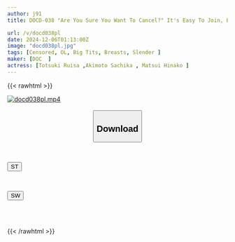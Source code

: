 ```yaml
---
author: j91
title: DOCD-038 "Are You Sure You Want To Cancel?" It's Easy To Join, But It's Not So Easy To Quit When You Want To Cancel Your Subscription! What Awaited Me At The End Of The Maze Of Cancellation Was A Female Employee Who Would Try Every Trick In The Book To Get In The Way Of My Cancellation!

url: /v/docd038pl
date: 2024-12-06T01:13:00Z
image: "docd038pl.jpg"
tags: [Censored, OL, Big Tits, Breasts, Slender	]
maker: [DOC  ]
actress: [Totsuki Ruisa ,Akimoto Sachika , Matsui Hinako ]
---
```



{{< rawhtml >}}

<div class="video" data-videoid="doqqByWqyWukwap">
    <a href="javascript:;">
        <img src="/v/docd038pl/docd038pl.jpg" width="WIDTH" height="HEIGHT" alt="docd038pl.mp4" loading="lazy">
    </a>
</div>

<script type="text/javascript" src="https://j91.asia/asset/on-demand-st.js"></script>

<br>
  <link rel="stylesheet" href="https://j91.asia/asset/bs5.css">
  
  <center>
  <button class="btn btn-primary" type="button" data-bs-toggle="collapse" data-bs-target=".multi-collapse" aria-expanded="false" aria-controls="multiCollapseExample1 multiCollapseExample2"><h2>Download</h2></button></center>
</p>
<div class="row">
  <div class="col">
    <div class="collapse multi-collapse" id="multiCollapseExample1">
      <div class="card card-body">
	      	      <br>
<div class="buttons">  
<p><a href="/v/docd038pl/st.html" target="_blank"><button class="btn-hover color-3"><i class="fa fa-download"></i> ST</button></a></p></div>
    </div>
  </div>
</div>
  <div class="col">
    <div class="collapse multi-collapse" id="multiCollapseExample2">
      <div class="card card-body">
	      <br>
<div class="buttons">
<p><a href="/v/docd038pl/sw.html" target="_blank"><button class="btn-hover color-2"><i class="fa fa-download"></i> SW</button></a></p></div>
<br><br>
      </div>
    </div>
  </div>
</div>

{{< /rawhtml >}}
